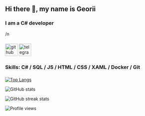 ## Hi there 👋, my name is Georii
### I am a C# developer
 /n
###
[<img src='https://cdn.jsdelivr.net/npm/simple-icons@3.0.1/icons/github.svg' alt='github' height='40'>](https://github.com/Gosha0990)  [<img src='https://cdn.jsdelivr.net/npm/simple-icons@3.0.1/icons/telegram.svg' alt='telegram' height='40'>](https://t.me/Gosha_0990)  
###

### Skills: C# / SQL / JS / HTML / CSS / XAML / Docker / Git

###
[![Top Langs](https://github-readme-stats.vercel.app/api/top-langs/?username=Gosha0990&theme=dark)](https://github.com/anuraghazra/github-readme-stats)

![GitHub stats](https://github-readme-stats.vercel.app/api?username=Gosha0990&show_icons=true&theme=dark)  

![GitHub streak stats](https://github-readme-streak-stats.herokuapp.com/?user=Gosha0990&theme=dark)  

![Profile views](https://gpvc.arturio.dev/Gosha0990)  
